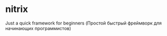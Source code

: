 # nitrix
Just a quick framework for beginners (Простой быстрый фреймворк для начинающих программистов)
